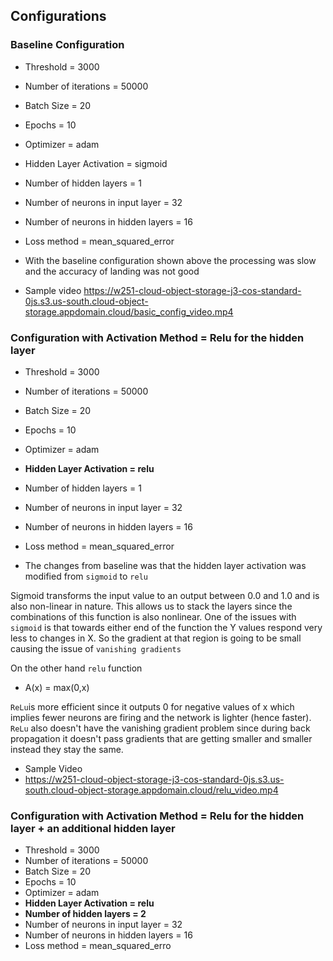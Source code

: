 ## Configurations

### Baseline Configuration
* Threshold = 3000
* Number of iterations = 50000
* Batch Size = 20
* Epochs = 10 
* Optimizer = adam
* Hidden Layer Activation = sigmoid
* Number of hidden layers = 1
* Number of neurons in input layer = 32
* Number of neurons in hidden layers = 16
* Loss method = mean_squared_error

* With the baseline configuration shown above the processing was slow and the accuracy of landing was not good
* Sample video
https://w251-cloud-object-storage-j3-cos-standard-0js.s3.us-south.cloud-object-storage.appdomain.cloud/basic_config_video.mp4

### Configuration with Activation Method = Relu for the hidden layer
* Threshold = 3000
* Number of iterations = 50000
* Batch Size = 20
* Epochs = 10 
* Optimizer = adam
* **Hidden Layer Activation = relu**
* Number of hidden layers = 1
* Number of neurons in input layer = 32
* Number of neurons in hidden layers = 16
* Loss method = mean_squared_error

* The changes from baseline was that the hidden layer activation was modified from `sigmoid` to `relu`

Sigmoid transforms the input value to an output between 0.0 and 1.0 and is also non-linear in nature. This allows us to stack the layers since the combinations of this function is also nonlinear. One of the issues with `sigmoid` is that towards either end of the function the Y values respond very less to changes in X. So the gradient at that region is going to be small causing the issue of `vanishing gradients`

On the other hand `relu` function 
  * A(x) = max(0,x)
  
`ReLu`is more efficient since it outputs 0 for negative values of x which implies fewer neurons are firing and the network is lighter (hence faster). `ReLu` also doesn't have the vanishing gradient problem since during back propagation it doesn't pass gradients that are getting smaller and smaller instead they stay the same.
* Sample Video
* https://w251-cloud-object-storage-j3-cos-standard-0js.s3.us-south.cloud-object-storage.appdomain.cloud/relu_video.mp4

### Configuration with Activation Method = Relu for the hidden layer + an additional hidden layer 
* Threshold = 3000
* Number of iterations = 50000
* Batch Size = 20
* Epochs = 10 
* Optimizer = adam
* **Hidden Layer Activation = relu**
* **Number of hidden layers = 2**
* Number of neurons in input layer = 32
* Number of neurons in hidden layers = 16
* Loss method = mean_squared_erro

